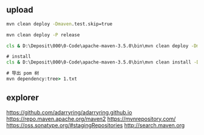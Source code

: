 ## upload
```cmd
mvn clean deploy -Dmaven.test.skip=true

mvn clean deploy -P release

cls & D:\Deposit\000\0-Code\apache-maven-3.5.0\bin\mvn clean deploy -Dmaven.test.skip=true -P release

# install
cls & D:\Deposit\000\0-Code\apache-maven-3.5.0\bin\mvn clean install -Dmaven.test.skip=true -P release

# 导出 pom 树
mvn dependency:tree> 1.txt
```

## explorer
https://github.com/adarryring/adarryring.github.io
https://repo.maven.apache.org/maven2
https://mvnrepository.com/
https://oss.sonatype.org/#stagingRepositories
http://search.maven.org
